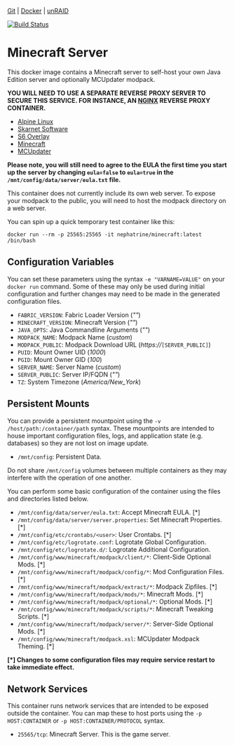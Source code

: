 [Git](https://code.nephatrine.net/nephatrine/docker-minecraft-mcu/src/branch/master) |
[Docker](https://hub.docker.com/r/nephatrine/minecraft-mcu/) |
[unRAID](https://code.nephatrine.net/nephatrine/unraid-containers)

[![Build Status](https://ci.nephatrine.net/api/badges/nephatrine/docker-minecraft-mcu/status.svg?ref=refs/heads/master)](https://ci.nephatrine.net/nephatrine/docker-minecraft-mcu)

# Minecraft Server

This docker image contains a Minecraft server to self-host your own Java
Edition server and optionally MCUpdater modpack.

**YOU WILL NEED TO USE A SEPARATE REVERSE PROXY SERVER TO SECURE THIS SERVICE.
FOR INSTANCE, AN [NGINX](https://nginx.com/) REVERSE PROXY CONTAINER.**

- [Alpine Linux](https://alpinelinux.org/)
- [Skarnet Software](https://skarnet.org/software/)
- [S6 Overlay](https://github.com/just-containers/s6-overlay)
- [Minecraft](https://minecraft.net/)
- [MCUpdater](https://mcupdater.com/)

**Please note, you will still need to agree to the EULA the first time you
start up the server by changing ``eula=false`` to ``eula=true`` in the
``/mnt/config/data/server/eula.txt`` file.**

This container does not currently include its own web server. To expose your
modpack to the public, you will need to host the modpack directory on a web
server.

You can spin up a quick temporary test container like this:

~~~
docker run --rm -p 25565:25565 -it nephatrine/minecraft:latest /bin/bash
~~~

## Configuration Variables

You can set these parameters using the syntax ``-e "VARNAME=VALUE"`` on your
``docker run`` command. Some of these may only be used during initial
configuration and further changes may need to be made in the generated
configuration files.

- ``FABRIC_VERSION``: Fabric Loader Version (*""*)
- ``MINECRAFT_VERSION``: Minecraft Version (*""*)
- ``JAVA_OPTS``: Java Commandline Arguments (*""*)
- ``MODPACK_NAME``: Modpack Name (*custom*)
- ``MODPACK_PUBLIC``: Modpack Download URL (*https://*``[SERVER_PUBLIC]``)
- ``PUID``: Mount Owner UID (*1000*)
- ``PGID``: Mount Owner GID (*100*)
- ``SERVER_NAME``: Server Name (*custom*)
- ``SERVER_PUBLIC``: Server IP/FQDN (*""*)
- ``TZ``: System Timezone (*America/New_York*)

## Persistent Mounts

You can provide a persistent mountpoint using the ``-v /host/path:/container/path``
syntax. These mountpoints are intended to house important configuration files,
logs, and application state (e.g. databases) so they are not lost on image
update.

- ``/mnt/config``: Persistent Data.

Do not share ``/mnt/config`` volumes between multiple containers as they may
interfere with the operation of one another.

You can perform some basic configuration of the container using the files and
directories listed below.

- ``/mnt/config/data/server/eula.txt``: Accept Minecraft EULA. [*]
- ``/mnt/config/data/server/server.properties``: Set Minecraft Properties. [*]
- ``/mnt/config/etc/crontabs/<user>``: User Crontabs. [*]
- ``/mnt/config/etc/logrotate.conf``: Logrotate Global Configuration.
- ``/mnt/config/etc/logrotate.d/``: Logrotate Additional Configuration.
- ``/mnt/config/www/minecraft/modpack/client/*``: Client-Side Optional Mods. [*]
- ``/mnt/config/www/minecraft/modpack/config/*``: Mod Configuration Files. [*]
- ``/mnt/config/www/minecraft/modpack/extract/*``: Modpack Zipfiles. [*]
- ``/mnt/config/www/minecraft/modpack/mods/*``: Minecraft Mods. [*]
- ``/mnt/config/www/minecraft/modpack/optional/*``: Optional Mods. [*]
- ``/mnt/config/www/minecraft/modpack/scripts/*``: Minecraft Tweaking Scripts. [*]
- ``/mnt/config/www/minecraft/modpack/server/*``: Server-Side Optional Mods. [*]
- ``/mnt/config/www/minecraft/modpack.xsl``: MCUpdater Modpack Theming. [*]

**[*] Changes to some configuration files may require service restart to take
immediate effect.**

## Network Services

This container runs network services that are intended to be exposed outside
the container. You can map these to host ports using the ``-p HOST:CONTAINER``
or ``-p HOST:CONTAINER/PROTOCOL`` syntax.

- ``25565/tcp``: Minecraft Server. This is the game server.
